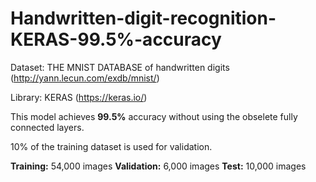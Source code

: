 # Handwritten-digit-recognition-KERAS-99.5%-accuracy
Dataset: THE MNIST DATABASE of handwritten digits (http://yann.lecun.com/exdb/mnist/)

Library: KERAS (https://keras.io/)

This model achieves **99.5%** accuracy without using the obselete fully connected layers.

10% of the training dataset is used for validation.

**Training:** 54,000 images
**Validation:** 6,000 images
**Test:** 10,000 images
